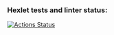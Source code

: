 ### Hexlet tests and linter status:
[![Actions Status](https://github.com/Katteri/fullstack-javascript-project-46/actions/workflows/hexlet-check.yml/badge.svg)](https://github.com/Katteri/fullstack-javascript-project-46/actions)